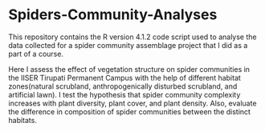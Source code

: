 # Spiders-Community-Analyses
This repository contains the R version 4.1.2 code script used to analyse the data collected for a spider community assemblage project that I did as a part of a course.

Here I assess the effect of vegetation structure on spider communities in the IISER Tirupati Permanent Campus with the help of different habitat zones(natural scrubland, anthropogenically disturbed scrubland, and artificial lawn). I test the hypothesis that spider community complexity increases with plant diversity, plant cover, and plant density. Also, evaluate the difference in composition of spider communities between the distinct habitats. 
